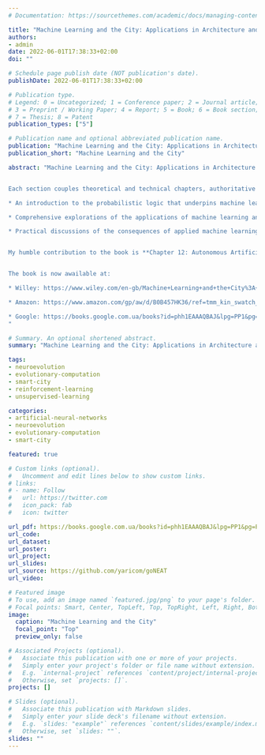 ```yaml
---
# Documentation: https://sourcethemes.com/academic/docs/managing-content/

title: "Machine Learning and the City: Applications in Architecture and Urban Design"
authors:
- admin
date: 2022-06-01T17:38:33+02:00
doi: ""

# Schedule page publish date (NOT publication's date).
publishDate: 2022-06-01T17:38:33+02:00

# Publication type.
# Legend: 0 = Uncategorized; 1 = Conference paper; 2 = Journal article;
# 3 = Preprint / Working Paper; 4 = Report; 5 = Book; 6 = Book section;
# 7 = Thesis; 8 = Patent
publication_types: ["5"]

# Publication name and optional abbreviated publication name.
publication: "Machine Learning and the City: Applications in Architecture and Urban Design"
publication_short: "Machine Learning and the City"

abstract: "Machine Learning and the City: Applications in Architecture and Urban Design delivers a robust exploration of machine learning (ML) and artificial intelligence (AI) in the context of the built environment. Relevant contributions from leading scholars in their respective fields describe the ideas and techniques that underpin ML and AI, how to begin using ML and AI in urban design, and the likely impact of ML and AI on the future of city design and planning.


Each section couples theoretical and technical chapters, authoritative references, and concrete examples and projects that illustrate the efficacy and power of machine learning in urban design. The book also includes:

* An introduction to the probabilistic logic that underpins machine learning

* Comprehensive explorations of the applications of machine learning and artificial intelligence to urban environments

* Practical discussions of the consequences of applied machine learning and the future of urban design


My humble contribution to the book is **Chapter 12: Autonomous Artificial Intelligent Agents**. In this chapter, I’m illustrating how genetic algorithms, and NEAT (neuroevolution of augmented topologies) in particular, can be used to evolve intelligent agents that can become the foundational building blocks of modern smart city infrastructure.


The book is now awailable at:

* Willey: https://www.wiley.com/en-gb/Machine+Learning+and+the+City%3A+Applications+in+Architecture+and+Urban+Design-p-9781119749639

* Amazon: https://www.amazon.com/gp/aw/d/B0B457HK36/ref=tmm_kin_swatch_0?ie=UTF8&qid=&sr=

* Google: https://books.google.com.ua/books?id=phh1EAAAQBAJ&lpg=PP1&pg=PP1#v=onepage&q&f=false
"

# Summary. An optional shortened abstract.
summary: "Machine Learning and the City: Applications in Architecture and Urban Design delivers a robust exploration of machine learning (ML) and artificial intelligence (AI) in the context of the built environment. Relevant contributions from leading scholars in their respective fields describe the ideas and techniques that underpin ML and AI, how to begin using ML and AI in urban design, and the likely impact of ML and AI on the future of city design and planning."

tags: 
- neuroevolution
- evolutionary-computation
- smart-city
- reinforcement-learning
- unsupervised-learning

categories:
- artificial-neural-networks
- neuroevolution
- evolutionary-computation
- smart-city

featured: true

# Custom links (optional).
#   Uncomment and edit lines below to show custom links.
# links:
# - name: Follow
#   url: https://twitter.com
#   icon_pack: fab
#   icon: twitter

url_pdf: https://books.google.com.ua/books?id=phh1EAAAQBAJ&lpg=PP1&pg=PP1#v=onepage&q&f=false
url_code:
url_dataset:
url_poster:
url_project: 
url_slides:
url_source: https://github.com/yaricom/goNEAT
url_video:

# Featured image
# To use, add an image named `featured.jpg/png` to your page's folder. 
# Focal points: Smart, Center, TopLeft, Top, TopRight, Left, Right, BottomLeft, Bottom, BottomRight.
image:
  caption: "Machine Learning and the City"
  focal_point: "Top"
  preview_only: false

# Associated Projects (optional).
#   Associate this publication with one or more of your projects.
#   Simply enter your project's folder or file name without extension.
#   E.g. `internal-project` references `content/project/internal-project/index.md`.
#   Otherwise, set `projects: []`.
projects: []

# Slides (optional).
#   Associate this publication with Markdown slides.
#   Simply enter your slide deck's filename without extension.
#   E.g. `slides: "example"` references `content/slides/example/index.md`.
#   Otherwise, set `slides: ""`.
slides: ""
---
```

